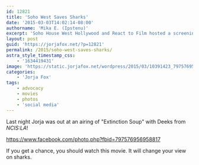 ```yaml
---
id: 12821
title: 'Soho West Saves Sharks'
date: '2015-03-03T14:02:14-08:00'
authorname: 'Mika E. (Ipstenu)'
excerpt: 'Soho House West Hollywood and React to Film hosted a screening of "Extinction Soup"'
layout: post
guid: 'https://jorjafox.net/?p=12821'
permalink: /2015/soho-west-saves-sharks/
astra_style_timestamp_css:
    - '1634419431'
image: 'https://static.jorjafox.net/wordpress/2015/03/10391423_797576956958817_8011304598895120057_n-2.jpg'
categories:
    - 'Jorja Fox'
tags:
    - advocacy
    - movies
    - photos
    - 'social media'
---
```


Last night Jorja was out at an airing of "Extinction Soup" with Deeks from _NCIS:LA_!

https://www.facebook.com/photo.php?fbid=797576956958817

If you get a chance, you should watch this movie. It will change your view on sharks.
